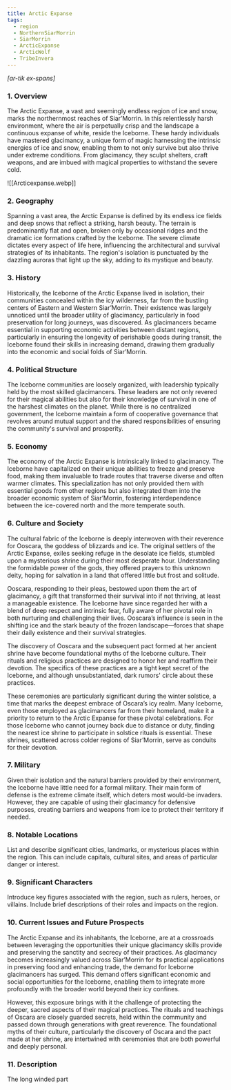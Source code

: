 ```yaml
---
title: Arctic Expanse
tags:
  - region
  - NorthernSiarMorrin
  - SiarMorrin
  - ArcticExpanse
  - ArcticWolf
  - TribeInvera
---
```

*[ar-tik ex-spans]*
### 1. **Overview**

The Arctic Expanse, a vast and seemingly endless region of ice and snow, marks the northernmost reaches of Siar’Morrin. In this relentlessly harsh environment, where the air is perpetually crisp and the landscape a continuous expanse of white, reside the Iceborne. These hardy individuals have mastered glacimancy, a unique form of magic harnessing the intrinsic energies of ice and snow, enabling them to not only survive but also thrive under extreme conditions. From glacimancy, they sculpt shelters, craft weapons, and are imbued with magical properties to withstand the severe cold.

![[Arcticexpanse.webp]]

### 2. **Geography**

Spanning a vast area, the Arctic Expanse is defined by its endless ice fields and deep snows that reflect a striking, harsh beauty. The terrain is predominantly flat and open, broken only by occasional ridges and the dramatic ice formations crafted by the Iceborne. The severe climate dictates every aspect of life here, influencing the architectural and survival strategies of its inhabitants. The region's isolation is punctuated by the dazzling auroras that light up the sky, adding to its mystique and beauty.

### 3. **History**

Historically, the Iceborne of the Arctic Expanse lived in isolation, their communities concealed within the icy wilderness, far from the bustling centers of Eastern and Western Siar’Morrin. Their existence was largely unnoticed until the broader utility of glacimancy, particularly in food preservation for long journeys, was discovered. As glacimancers became essential in supporting economic activities between distant regions, particularly in ensuring the longevity of perishable goods during transit, the Iceborne found their skills in increasing demand, drawing them gradually into the economic and social folds of Siar’Morrin.

### 4. **Political Structure**

The Iceborne communities are loosely organized, with leadership typically held by the most skilled glacimancers. These leaders are not only revered for their magical abilities but also for their knowledge of survival in one of the harshest climates on the planet. While there is no centralized government, the Iceborne maintain a form of cooperative governance that revolves around mutual support and the shared responsibilities of ensuring the community's survival and prosperity.

### 5. **Economy**

The economy of the Arctic Expanse is intrinsically linked to glacimancy. The Iceborne have capitalized on their unique abilities to freeze and preserve food, making them invaluable to trade routes that traverse diverse and often warmer climates. This specialization has not only provided them with essential goods from other regions but also integrated them into the broader economic system of Siar’Morrin, fostering interdependence between the ice-covered north and the more temperate south.

### 6. **Culture and Society**

The cultural fabric of the Iceborne is deeply interwoven with their reverence for Ooscara, the goddess of blizzards and ice. The original settlers of the Arctic Expanse, exiles seeking refuge in the desolate ice fields, stumbled upon a mysterious shrine during their most desperate hour. Understanding the formidable power of the gods, they offered prayers to this unknown deity, hoping for salvation in a land that offered little but frost and solitude.

Ooscara, responding to their pleas, bestowed upon them the art of glacimancy, a gift that transformed their survival into if not thriving, at least a manageable existence. The Iceborne have since regarded her with a blend of deep respect and intrinsic fear, fully aware of her pivotal role in both nurturing and challenging their lives. Ooscara’s influence is seen in the shifting ice and the stark beauty of the frozen landscape—forces that shape their daily existence and their survival strategies.

The discovery of Ooscara and the subsequent pact formed at her ancient shrine have become foundational myths of the Iceborne culture. Their rituals and religious practices are designed to honor her and reaffirm their devotion. The specifics of these practices are a tight kept secret of the Iceborne, and although unsubstantiated, dark rumors' circle about these practices. 

These ceremonies are particularly significant during the winter solstice, a time that marks the deepest embrace of Oscara’s icy realm. Many Iceborne, even those employed as glacimancers far from their homeland, make it a priority to return to the Arctic Expanse for these pivotal celebrations. For those Iceborne who cannot journey back due to distance or duty, finding the nearest ice shrine to participate in solstice rituals is essential. These shrines, scattered across colder regions of Siar’Morrin, serve as conduits for their devotion. 

### 7. **Military**

Given their isolation and the natural barriers provided by their environment, the Iceborne have little need for a formal military. Their main form of defense is the extreme climate itself, which deters most would-be invaders. However, they are capable of using their glacimancy for defensive purposes, creating barriers and weapons from ice to protect their territory if needed.

### 8. **Notable Locations**

List and describe significant cities, landmarks, or mysterious places within the region. This can include capitals, cultural sites, and areas of particular danger or interest.

### 9. **Significant Characters**

Introduce key figures associated with the region, such as rulers, heroes, or villains. Include brief descriptions of their roles and impacts on the region.

### 10. **Current Issues and Future Prospects**

The Arctic Expanse and its inhabitants, the Iceborne, are at a crossroads between leveraging the opportunities their unique glacimancy skills provide and preserving the sanctity and secrecy of their practices. As glacimancy becomes increasingly valued across Siar’Morrin for its practical applications in preserving food and enhancing trade, the demand for Iceborne glacimancers has surged. This demand offers significant economic and social opportunities for the Iceborne, enabling them to integrate more profoundly with the broader world beyond their icy confines.

However, this exposure brings with it the challenge of protecting the deeper, sacred aspects of their magical practices. The rituals and teachings of Oscara are closely guarded secrets, held within the community and passed down through generations with great reverence. The foundational myths of their culture, particularly the discovery of Oscara and the pact made at her shrine, are intertwined with ceremonies that are both powerful and deeply personal. 

### 11. **Description**

The long winded part
